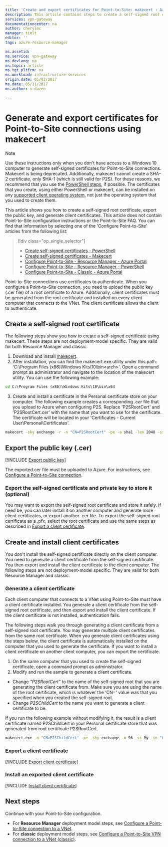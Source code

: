 ```yaml
---
title: 'Create and export certificates for Point-to-Site: makecert : Azure | Azure'
description: This article contains steps to create a self-signed root certificate, export the public key, and generate client certificates using makecert.
services: vpn-gateway
documentationcenter: na
author: cherylmc
manager: timlt
editor: ''
tags: azure-resource-manager

ms.assetid: 
ms.service: vpn-gateway
ms.devlang: na
ms.topic: article
ms.tgt_pltfrm: na
ms.workload: infrastructure-services
origin.date: 05/03/2017
ms.date: 05/31/2017
ms.author: v-dazen

---
```

# Generate and export certificates for Point-to-Site connections using makecert

> [!NOTE]
> Use these instructions only when you don't have access to a Windows 10 computer to generate self-signed certificates for Point-to-Site connections. Makecert is being deprecated. Additionally, makecert cannot create a SHA-2 certificate, only SHA-1 (which is still valid for P2S). For these reasons, we recommend that you use the [PowerShell steps](vpn-gateway-certificates-point-to-site.md), if possible. The certificates that you create, using either PowerShell or makecert, can be installed on any [supported client operating system](vpn-gateway-howto-point-to-site-resource-manager-portal.md#faq), not just the operating system that you used to create them.
>
>

This article shows you how to create a self-signed root certificate, export the public key, and generate client certificates. This article does not contain Point-to-Site configuration instructions or the Point-to-Site FAQ. You can find that information by selecting one of the 'Configure Point-to-Site' articles from the following list:

> [!div class="op_single_selector"]
> * [Create self-signed certificates - PowerShell](vpn-gateway-certificates-point-to-site.md)
> * [Create self-signed certificates - Makecert](vpn-gateway-certificates-point-to-site-makecert.md)
> * [Configure Point-to-Site - Resource Manager - Azure Portal](vpn-gateway-howto-point-to-site-resource-manager-portal.md)
> * [Configure Point-to-Site - Resource Manager - PowerShell](vpn-gateway-howto-point-to-site-rm-ps.md)
> * [Configure Point-to-Site - Classic - Azure Portal](vpn-gateway-howto-point-to-site-classic-azure-portal.md)
> 
> 

Point-to-Site connections use certificates to authenticate. When you configure a Point-to-Site connection, you need to upload the public key (.cer file) of a root certificate to Azure. Additionally, client certificates must be generated from the root certificate and installed on every client computer that connects to the VNet. The client certificate allows the client to authenticate.

## <a name="rootcert"></a>Create a self-signed root certificate

The following steps show you how to create a self-signed certificate using makecert. These steps are not deployment-model specific. They are valid for both Resource Manager and classic.

1. Download and install [makecert](https://msdn.microsoft.com/library/windows/desktop/aa386968(v=vs.85).aspx).
2. After installation, you can find the makecert.exe utility under this path: 'C:\Program Files (x86)\Windows Kits\10\bin\<arch>'. Open a command prompt as administrator and navigate to the location of the makecert utility. You can use the following example:

  ```cmd
  cd C:\Program Files (x86)\Windows Kits\10\bin\x64
  ```
3. Create and install a certificate in the Personal certificate store on your computer. The following example creates a corresponding *.cer* file that you upload to Azure when configuring P2S. Replace 'P2SRootCert' and 'P2SRootCert.cer' with the name that you want to use for the certificate. The certificate will be located in your 'Certificates - Current User\Personal\Certificates'.

  ```cmd
  makecert -sky exchange -r -n "CN=P2SRootCert" -pe -a sha1 -len 2048 -ss My "P2SRootCert.cer"
  ```

## <a name="cer"></a>Export the public key (.cer)

[!INCLUDE [Export public key](../../includes/vpn-gateway-certificates-export-public-key-include.md)]

The exported.cer file must be uploaded to Azure. For instructions, see [Configure a Point-to-Site connection](vpn-gateway-howto-point-to-site-rm-ps.md#upload).

### Export the self-signed certificate and private key to store it (optional)

You may want to export the self-signed root certificate and store it safely. If need be, you can later install it on another computer and generate more client certificates, or export another .cer file. To export the self-signed root certificate as a .pfx, select the root certificate and use the same steps as described in [Export a client certificate](#clientexport).

## Create and install client certificates

You don't install the self-signed certificate directly on the client computer. You need to generate a client certificate from the self-signed certificate. You then export and install the client certificate to the client computer. The following steps are not deployment-model specific. They are valid for both Resource Manager and classic.

### <a name="clientcert"></a>Generate a client certificate

Each client computer that connects to a VNet using Point-to-Site must have a client certificate installed. You generate a client certificate from the self-signed root certificate, and then export and install the client certificate. If the client certificate is not installed, authentication fails. 

The following steps walk you through generating a client certificate from a self-signed root certificate. You may generate multiple client certificates from the same root certificate. When you generate client certificates using the steps below, the client certificate is automatically installed on the computer that you used to generate the certificate. If you want to install a client certificate on another client computer, you can export the certificate.

1. On the same computer that you used to create the self-signed certificate, open a command prompt as administrator.
2. Modify and run the sample to generate a client certificate.
  * Change *"P2SRootCert"* to the name of the self-signed root that you are generating the client certificate from. Make sure you are using the name of the root certificate, which is whatever the 'CN=' value was that you specified when you created the self-signed root.
  * Change *P2SChildCert* to the name you want to generate a client certificate to be.

  If you run the following example without modifying it, the result is a client certificate named P2SChildcert in your Personal certificate store that was generated from root certificate P2SRootCert.

  ```cmd
  makecert.exe -n "CN=P2SChildCert" -pe -sky exchange -m 96 -ss My -in "P2SRootCert" -is my -a sha1
  ```

### <a name="clientexport"></a>Export a client certificate

[!INCLUDE [Export client certificate](../../includes/vpn-gateway-certificates-export-client-cert-include.md)]

### <a name="install"></a>Install an exported client certificate

[!INCLUDE [Install client certificate](../../includes/vpn-gateway-certificates-install-client-cert-include.md)]

## Next steps

Continue with your Point-to-Site configuration. 

* For **Resource Manager** deployment model steps, see [Configure a Point-to-Site connection to a VNet](vpn-gateway-howto-point-to-site-resource-manager-portal.md).
* For **classic** deployment model steps, see [Configure a Point-to-Site VPN connection to a VNet (classic)](vpn-gateway-howto-point-to-site-classic-azure-portal.md).